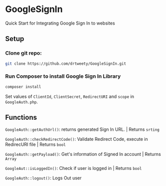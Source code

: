 # GoogleSignIn
Quick Start for Integrating Google Sign In to websites

## Setup

### Clone git repo:
```bash
git clone https://github.com/drtweety/GoogleSignIn.git
```
### Run Composer to install Google Sign In Library
```bash
composer install
```

Set values of `ClientId`, `ClientSecret`, `RedirectURI` and `scope` in `GoogleAuth.php`.

## Functions
`GoogleAuth::getAuthUrl()`: returns generated Sign In URL. | Returns `srting`

`GoogleAuth::checkRedirectCode()`: Validate Redirect Code, execute in RedirecURI file | Returns `bool`

`GoogleAuth::getPayload()`: Get's information of Signed In account | Returns `Array`

`GoogleAut::isLoggedIn()`: Check if user is logged in | Returns `bool`

`GoogleAuth::logout()`: Logs Out user
